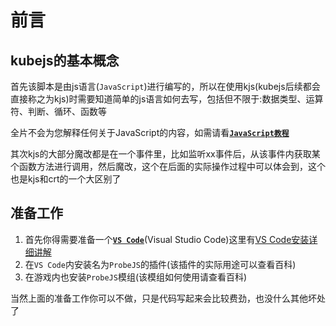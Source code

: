 # 前言
## kubejs的基本概念
首先该脚本是由js语言(`JavaScript`)进行编写的，所以在使用kjs(kubejs后续都会直接称之为kjs)时需要知道简单的js语言如何去写，包括但不限于:数据类型、运算符、判断、循环、函数等

全片不会为您解释任何关于JavaScript的内容，如需请看[**`JavaScript教程`**](https://docs.elake.top/#/Tutorials/Code/JavaScript/前言)

其次kjs的大部分魔改都是在一个事件里，比如监听xx事件后，从该事件内获取某个函数方法进行调用，然后魔改，这个在后面的实际操作过程中可以体会到，这个也是kjs和crt的一个大区别了

## 准备工作
1. 首先你得需要准备一个[**`VS Code`**](https://code.visualstudio.com)(Visual Studio Code)这里有[VS Code安装详细讲解](../Digression/VSCodeInstallation.md)
2. 在`VS Code`内安装名为`ProbeJS`的插件(该插件的实际用途可以查看百科)
3. 在游戏内也安装`ProbeJS`模组(该模组如何使用请查看百科)

当然上面的准备工作你可以不做，只是代码写起来会比较费劲，也没什么其他坏处了